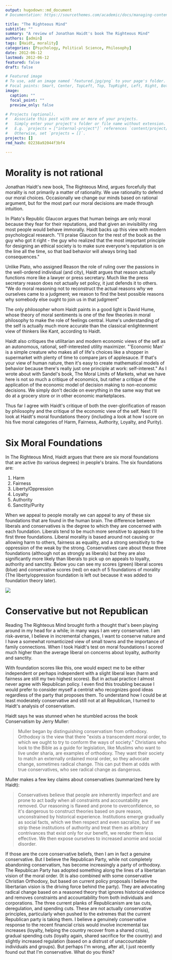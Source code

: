 ```yaml
---
output: hugodown::md_document
# Documentation: https://sourcethemes.com/academic/docs/managing-content/

title: "The Righteous Mind"
subtitle: ""
summary: "A review of Jonathan Haidt's book The Righteous Mind"
authors: [admin]
tags: [Haidt, morality]
categories: [Psychology, Political Science, Philosophy]
date: 2012-06-12
lastmod: 2012-06-12
featured: false
draft: false

# Featured image
# To use, add an image named `featured.jpg/png` to your page's folder.
# Focal points: Smart, Center, TopLeft, Top, TopRight, Left, Right, BottomLeft, Bottom, BottomRight.
image:
  caption: ""
  focal_point: ""
  preview_only: false

# Projects (optional).
#   Associate this post with one or more of your projects.
#   Simply enter your project's folder or file name without extension.
#   E.g. `projects = ["internal-project"]` references `content/project/deep-learning/index.md`.
#   Otherwise, set `projects = []`.
projects: []
rmd_hash: 02238a92044f3bf4

---
```


Morality is not rational
========================

Jonathan Haidt's new book, The Righteous Mind, argues forcefully that morality is not primarily a matter of rationality. We use rationality to defend our moral choices. Occasionally we change our minds based on rational argument, but for the most part our moral decisions are made through intuition.

In Plato's Republic Glaucon argues that human beings are only moral because they fear for their reputations, and that given an invisibility ring most people would behave immorally. Haidt backs up this view with modern psychological research. "I'll praise Glaucon for the rest of the book as the guy who got it right - the guy who realized that the most important principle for designing an ethical society is to make sure everyone's reputation is on the line all the time, so that bad behavior will always bring bad consequences."

Unlike Plato, who assigned Reason the role of ruling over the passions in the well-ordered individual (and city), Haidt argues that reason actually functions more like a lawyer or press secretary. Much like the press secretary reason does not actually set policy, it just defends it to others. "We do moral reasoning not to reconstruct the actual reasons why we ourselves came to a judgment; we reason to find the best possible reasons why somebody else ought to join us in that judgment"

The only philosopher whom Haidt paints in a good light is David Hume, whose theory of moral sentiments is one of the few theories in moral philosophy to make the role of feelings central. Hume's understanding of the self is actually much more accurate than the classical enlightenment view of thinkers like Kant, according to Haidt.

Haidt also critiques the utilitarian and modern economic views of the self as an autonomous, rational, self-interested utility maximizer. "'Economic Man' is a simple creature who makes all of life's choices like a shopper in supermarket with plenty of time to compare jars of applesauce. If that's your view of human nature, then it's easy to create mathematical models of behavior because there's really just one principle at work: self-interest." As I wrote about with Sandel's book, The Moral Limits of Markets, what we have here is not so much a critique of economics, but rather a critique of the application of the economic model of decision making to non-economic decisions. We simply don't decide on everything in the same way that we do at a grocery store or in other economic marketplaces.

Thus far I agree with Haidt's critique of both the over-glorification of reason by philosophy and the critique of the economic view of the self. Next I'll look at Haidt's moral foundations theory (including a look at how I score on his five moral categories of Harm, Fairness, Authority, Loyalty, and Purity).

Six Moral Foundations
=====================

In The Righteous Mind, Haidt argues that there are six moral foundations that are active (to various degrees) in people's brains. The six foundations are:

1.  Harm
2.  Fairness
3.  Liberty/Oppression
4.  Loyalty
5.  Authority
6.  Sanctity/Purity

When we appeal to people morally we can appeal to any of these six foundations that are found in the human brain. The difference between liberals and conservatives is the degree to which they are concerned with each foundation. Liberals tend to be much more sensitive to appeals to the first three foundations. Liberal morality is based around not causing or allowing harm to others, fairness as equality, and a strong sensitivity to the oppression of the weak by the strong. Conservatives care about these three foundations (although not as strongly as liberals) but they are also significantly more likely than liberals to pick up on appeals to loyalty, authority and sanctity. Below you can see my scores (green) liberal scores (blue) and conservative scores (red) on each of 5 foundations of morality (The liberty/oppression foundation is left out because it was added to foundation theory later).

![](%22./nates-morals1.png%22)

Conservative but not Republican
===============================

Reading The Righteous Mind brought forth a thought that's been playing around in my head for a while; in many ways I am very conservative. I am risk-averse, I believe in incremental changes, I want to conserve nature and I have a somewhat romanticized view of small towns and the importance of family connections. When I took Haidt's test on moral foundations I scored much higher than the average liberal on concerns about loyalty, authority and sanctity.

With foundation scores like this, one would expect me to be either independent or perhaps independent with a slight liberal lean (harm and fairness are still my two highest scores). But in actual practice I almost never agree with Republican policy. I even find this troubling because I would prefer to consider myself a centrist who recognizes good ideas regardless of the party that proposes them. To understand how I could be at least moderately conservative and still not at all Republican, I turned to Haidt's analysis of conservatism.

Haidt says he was stunned when he stumbled across the book Conservatism by Jerry Muller:

> Muller began by distinguishing conservatism from orthodoxy. Orthodoxy is the view that there "exists a transcendent moral order, to which we ought to try to conform the ways of society." Christians who look to the Bible as a guide for legislation, like Muslims who want to live under sharia, are examples of orthodoxy. They want their society to match an externally ordained moral order, so they advocate change, sometimes radical change. This can put them at odds with true conservatives, who see radical change as dangerous.

Muller makes a few key claims about conservatives (summarized here by Haidt):

> Conservatives believe that people are inherently imperfect and are prone to act badly when all constraints and accountability are removed. Our reasoning is flawed and prone to overconfidence, so it's dangerous to construct theories based on pure reason, unconstrained by historical experience. Institutions emerge gradually as social facts, which we then respect and even sacralize, but if we strip these institutions of authority and treat them as arbitrary contrivances that exist only for our benefit, we render them less effective. We then expose ourselves to increased anomie and social disorder.

If those are the core conservative beliefs, then I am in fact a genuine conservative. But I believe the Republican Party, while not completely abandoning conservatism, has become increasingly a party of orthodoxy. The Republican Party has adopted something along the lines of a libertarian vision of the moral order. (It is also combined with some conservative Christian Orthodoxy, but based on current policy proposals I believe the libertarian vision is the driving force behind the party). They are advocating radical change based on a reasoned theory that ignores historical evidence and removes constraints and accountability from both individuals and corporations. The three current planks of Republicanism are tax cuts, deregulation, and spending cuts. These are not actually conservative principles, particularly when pushed to the extremes that the current Republican party is taking them. I believe a genuinely conservative response to the recent financial crisis would involve incremental tax increases (loyalty, helping the country recover from a shared crisis), gradual spending cuts (loyalty again, shared sacrifice for the country) and slightly increased regulation (based on a distrust of unaccountable individuals and groups). But perhaps I'm wrong, after all, I just recently found out that I'm conservative. What do you think?

